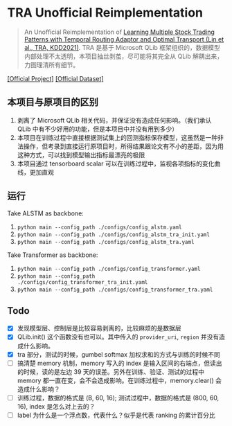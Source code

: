 # TRA Unofficial Reimplementation
> An Unofficial Reimplementation of [Learning Multiple Stock Trading Patterns with Temporal Routing Adaptor and Optimal Transport (Lin et al., TRA, KDD2021)](https://dl.acm.org/doi/abs/10.1145/3447548.3467358?casa_token=BuvssX11egYAAAAA:ddUznyIdxvDN1wIJNzss-6T4__oJz3Vi_poOTGXgfUuA5HA4oooK6cbhS-xWLzyb8sQNCAxaHDk). 
> TRA 是基于 Microsoft QLib 框架组织的，数据模型内部处理不太透明，本项目抽丝剥茧，尽可能将其完全从 QLib 解耦出来，力图理清所有细节。

[\[Official Project\]](https://github.com/microsoft/qlib/blob/main/examples/benchmarks/TRA/README.md)
[\[Official Dataset\]](https://drive.google.com/drive/folders/1fMqZYSeLyrHiWmVzygeI4sw3vp5Gt8cY)


## 本项目与原项目的区别

1. 剥离了 Microsoft QLib 相关代码，并保证没有造成任何影响。（我们承认 QLib 中有不少好用的功能，但是本项目中并没有用到多少）
2. 本项目在训练过程中直接根据测试集上的回测指标保存模型，这虽然是一种非法操作，但考录到直接运行原项目时，所得结果跟论文有不小的差距，因为用这种方式，可以找到模型输出指标最漂亮的极限
3. 本项目通过 tensorboard scalar 可以在训练过程中，监视各项指标的变化曲线，更加直观

## 运行

Take ALSTM as backbone:

1. `python main --config_path ./configs/config_alstm.yaml`
2. `python main --config_path ./configs/config_alstm_tra_init.yaml`
3. `python main --config_path ./configs/config_alstm_tra.yaml`

Take Transformer as backbone:

1. `python main --config_path ./configs/config_transformer.yaml`
2. `python main --config_path ./configs/config_transformer_tra_init.yaml`
3. `python main --config_path ./configs/config_transformer_tra.yaml`

## Todo

+ [x] 发现模型层、控制层是比较容易剥离的，比较麻烦的是数据层
+ [x] QLib.init() 这个函数没有也可以。其中传入的 `provider_uri`, `region` 并没有造成什么影响。
+ [x] tra 部分，测试的时候，gumbel softmax 加权求和的方式与训练的时候不同
+ [ ] 搞清楚 memory 机制，memory 写入的 index 是输入区间的右端点，但读出的时候，读的是左边 39 天的误差。另外在训练、验证、测试的过程中 memory 都一直在变，会不会造成影响。在训练过程中，memory.clear() 会造成什么影响？
+ [ ] 训练过程，数据的格式是 (B, 60, 16); 测试过程中，数据的格式是 (800, 60, 16), index 是怎么对上去的？
+ [ ] label 为什么是一个浮点数，代表什么？似乎是代表 ranking 的累计百分比
